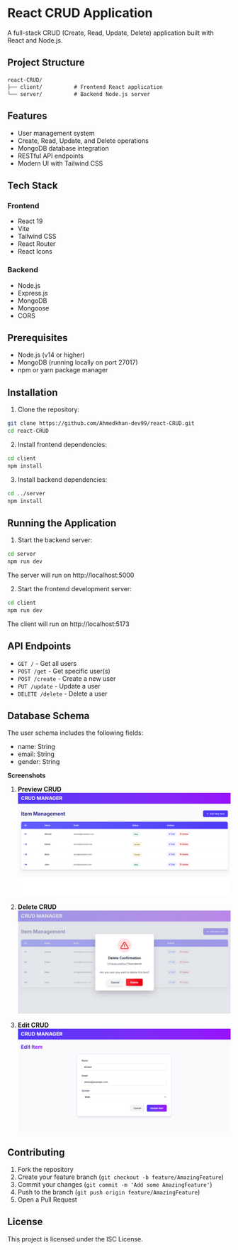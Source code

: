 # React CRUD Application

A full-stack CRUD (Create, Read, Update, Delete) application built with React and Node.js.

## Project Structure

```
react-CRUD/
├── client/          # Frontend React application
└── server/          # Backend Node.js server
```

## Features

- User management system
- Create, Read, Update, and Delete operations
- MongoDB database integration
- RESTful API endpoints
- Modern UI with Tailwind CSS

## Tech Stack

### Frontend
- React 19
- Vite
- Tailwind CSS
- React Router
- React Icons

### Backend
- Node.js
- Express.js
- MongoDB
- Mongoose
- CORS

## Prerequisites

- Node.js (v14 or higher)
- MongoDB (running locally on port 27017)
- npm or yarn package manager

## Installation

1. Clone the repository:
```bash
git clone https://github.com/Ahmedkhan-dev99/react-CRUD.git
cd react-CRUD
```

2. Install frontend dependencies:
```bash
cd client
npm install
```

3. Install backend dependencies:
```bash
cd ../server
npm install
```

## Running the Application

1. Start the backend server:
```bash
cd server
npm run dev
```
The server will run on http://localhost:5000

2. Start the frontend development server:
```bash
cd client
npm run dev
```
The client will run on http://localhost:5173

## API Endpoints

- `GET /` - Get all users
- `POST /get` - Get specific user(s)
- `POST /create` - Create a new user
- `PUT /update` - Update a user
- `DELETE /delete` - Delete a user

## Database Schema

The user schema includes the following fields:
- name: String
- email: String
- gender: String

**Screenshots**

1. **Preview CRUD**
   ![Preview CRUD](preview//image1.PNG)

2. **Delete CRUD**
   ![Delete CRUD](preview//image2.PNG)

3. **Edit CRUD**
   ![Edit CRUD](preview//image3.PNG)


## Contributing

1. Fork the repository
2. Create your feature branch (`git checkout -b feature/AmazingFeature`)
3. Commit your changes (`git commit -m 'Add some AmazingFeature'`)
4. Push to the branch (`git push origin feature/AmazingFeature`)
5. Open a Pull Request

## License

This project is licensed under the ISC License.
